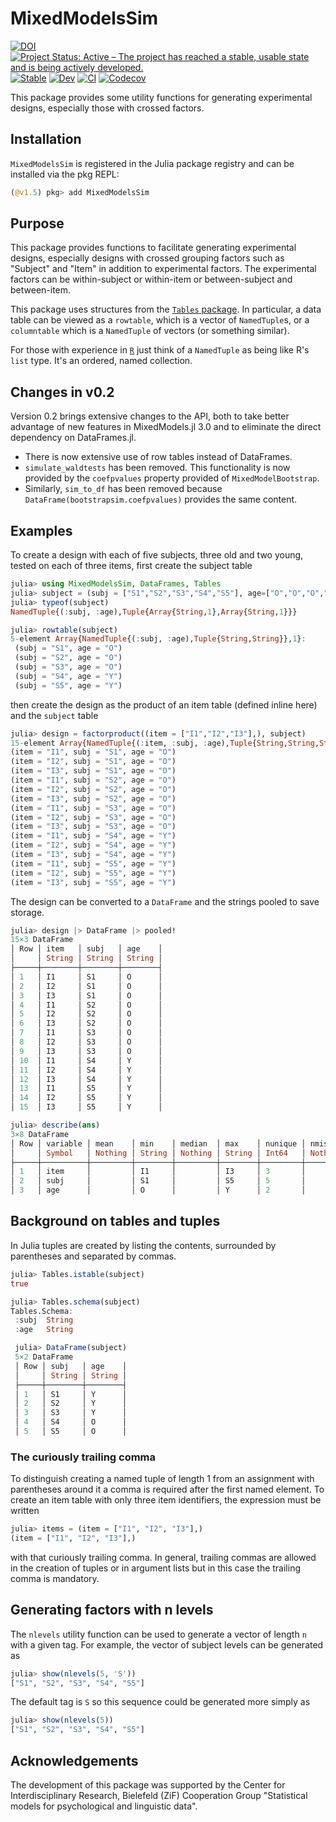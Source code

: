 # MixedModelsSim

[![DOI](https://zenodo.org/badge/210783029.svg)](https://zenodo.org/badge/latestdoi/210783029)
[![Project Status: Active – The project has reached a stable, usable state and is being actively developed.](https://www.repostatus.org/badges/latest/active.svg)](https://www.repostatus.org/#active)
[![Stable](https://img.shields.io/badge/docs-stable-blue.svg)](https://RePsychLing.github.io/MixedModelsSim.jl/stable)
[![Dev](https://img.shields.io/badge/docs-dev-blue.svg)](https://RePsychLing.github.io/MixedModelsSim.jl/dev)
[![CI](https://github.com/RePsychLing/MixedModelsSim.jl/actions/workflows/CI.yml/badge.svg)](https://github.com/RePsychLing/MixedModelsSim.jl/actions/workflows/CI.yml)
[![Codecov](https://codecov.io/gh/RePsychLing/MixedModelsSim.jl/branch/main/graph/badge.svg)](https://codecov.io/gh/RePsychLing/MixedModelsSim.jl)

This package provides some utility functions for generating experimental designs, especially those with crossed factors.

## Installation

`MixedModelsSim` is registered in the Julia package registry and can be installed via the pkg REPL:
```julia
(@v1.5) pkg> add MixedModelsSim
```

## Purpose

This package provides functions to facilitate generating experimental designs, especially designs with crossed grouping factors such as "Subject" and "Item" in addition to experimental factors.  The experimental factors can be within-subject or within-item or between-subject and between-item.

This package uses structures from the [`Tables` package](https://github.com/JuliaData/Tables).  In particular, a data table can be viewed as a `rowtable`, which is a vector of `NamedTuple`s, or a `columntable` which is a `NamedTuple` of vectors (or something similar).

For those with experience in [`R`](https://www.r-project.org) just think of a `NamedTuple` as being like R's `list` type.  It's an ordered, named collection.


## Changes in v0.2

Version 0.2 brings extensive changes to the API, both to take better advantage of new features in
MixedModels.jl 3.0 and to eliminate the direct dependency on DataFrames.jl.

- There is now extensive use of row tables instead of DataFrames.
- `simulate_waldtests` has been removed. This functionality is now provided by the `coefpvalues` property provided of `MixedModelBootstrap`.
- Similarly, `sim_to_df` has been removed because `DataFrame(bootstrapsim.coefpvalues)` provides the same content.

## Examples

To create a design with each of five subjects, three old and two young, tested on each of three items, first create the subject table
```julia
julia> using MixedModelsSim, DataFrames, Tables
julia> subject = (subj = ["S1","S2","S3","S4","S5"], age=["O","O","O","Y","Y"]);
julia> typeof(subject)
NamedTuple{(:subj, :age),Tuple{Array{String,1},Array{String,1}}}

julia> rowtable(subject)
5-element Array{NamedTuple{(:subj, :age),Tuple{String,String}},1}:
 (subj = "S1", age = "O")
 (subj = "S2", age = "O")
 (subj = "S3", age = "O")
 (subj = "S4", age = "Y")
 (subj = "S5", age = "Y")
 ```

 then create the design as the product of an item table (defined inline here) and the `subject` table
 ```julia
julia> design = factorproduct((item = ["I1","I2","I3"],), subject)
15-element Array{NamedTuple{(:item, :subj, :age),Tuple{String,String,String}},1}:
 (item = "I1", subj = "S1", age = "O")
 (item = "I2", subj = "S1", age = "O")
 (item = "I3", subj = "S1", age = "O")
 (item = "I1", subj = "S2", age = "O")
 (item = "I2", subj = "S2", age = "O")
 (item = "I3", subj = "S2", age = "O")
 (item = "I1", subj = "S3", age = "O")
 (item = "I2", subj = "S3", age = "O")
 (item = "I3", subj = "S3", age = "O")
 (item = "I1", subj = "S4", age = "Y")
 (item = "I2", subj = "S4", age = "Y")
 (item = "I3", subj = "S4", age = "Y")
 (item = "I1", subj = "S5", age = "Y")
 (item = "I2", subj = "S5", age = "Y")
 (item = "I3", subj = "S5", age = "Y")
```

The design can be converted to a `DataFrame` and the strings pooled to save storage.
```julia
julia> design |> DataFrame |> pooled!
15×3 DataFrame
│ Row │ item   │ subj   │ age    │
│     │ String │ String │ String │
├─────┼────────┼────────┼────────┤
│ 1   │ I1     │ S1     │ O      │
│ 2   │ I2     │ S1     │ O      │
│ 3   │ I3     │ S1     │ O      │
│ 4   │ I1     │ S2     │ O      │
│ 5   │ I2     │ S2     │ O      │
│ 6   │ I3     │ S2     │ O      │
│ 7   │ I1     │ S3     │ O      │
│ 8   │ I2     │ S3     │ O      │
│ 9   │ I3     │ S3     │ O      │
│ 10  │ I1     │ S4     │ Y      │
│ 11  │ I2     │ S4     │ Y      │
│ 12  │ I3     │ S4     │ Y      │
│ 13  │ I1     │ S5     │ Y      │
│ 14  │ I2     │ S5     │ Y      │
│ 15  │ I3     │ S5     │ Y      │

julia> describe(ans)
3×8 DataFrame
│ Row │ variable │ mean    │ min    │ median  │ max    │ nunique │ nmissing │ eltype   │
│     │ Symbol   │ Nothing │ String │ Nothing │ String │ Int64   │ Nothing  │ DataType │
├─────┼──────────┼─────────┼────────┼─────────┼────────┼─────────┼──────────┼──────────┤
│ 1   │ item     │         │ I1     │         │ I3     │ 3       │          │ String   │
│ 2   │ subj     │         │ S1     │         │ S5     │ 5       │          │ String   │
│ 3   │ age      │         │ O      │         │ Y      │ 2       │          │ String   │
```

## Background on tables and tuples

In Julia tuples are created by listing the contents, surrounded by parentheses and separated by commas.

```julia
julia> Tables.istable(subject)
true

julia> Tables.schema(subject)
Tables.Schema:
 :subj  String
 :age   String

 julia> DataFrame(subject)
 5×2 DataFrame
 │ Row │ subj   │ age    │
 │     │ String │ String │
 ├─────┼────────┼────────┤
 │ 1   │ S1     │ Y      │
 │ 2   │ S2     │ Y      │
 │ 3   │ S3     │ Y      │
 │ 4   │ S4     │ O      │
 │ 5   │ S5     │ O      │
 ```
### The curiously trailing comma

To distinguish creating a named tuple of length 1 from an assignment with parentheses around it a comma is required after the first named element.  To create an item table with only three item identifiers, the expression must be written
```julia
julia> items = (item = ["I1", "I2", "I3"],)
(item = ["I1", "I2", "I3"],)
```
with that curiously trailing comma.  In general, trailing commas are allowed in the creation of tuples or in argument lists but in this case the trailing comma is mandatory.

## Generating factors with n levels

The `nlevels` utility function can be used to generate a vector of length `n` with a given tag.  For example, the vector of subject levels can be generated as
```julia
julia> show(nlevels(5, 'S'))
["S1", "S2", "S3", "S4", "S5"]
```
The default tag is `S` so this sequence could be generated more simply as
```julia
julia> show(nlevels(5))
["S1", "S2", "S3", "S4", "S5"]
```

## Acknowledgements

The development of this package was supported by the Center for Interdisciplinary Research, Bielefeld (ZiF) Cooperation Group "Statistical models for psychological and linguistic data".
